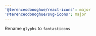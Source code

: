 ```yaml
---
'@terenceodonoghue/react-icons': major
'@terenceodonoghue/svg-icons': major
---
```


Rename `glyphs` to `fantasticons`
